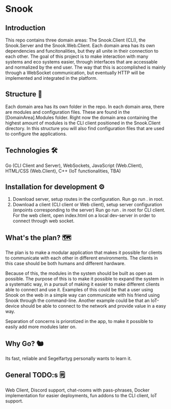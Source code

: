 # Snook

## Introduction
This repo contains three domain areas: The Snook.Client (CLI), the Snook.Server and the Snook.Web.Client. Each domain area has its own dependencies and funcitonalities, but they all unite in their connection to each other. The goal of this project is to make interaction with many systems and eco systems easier, through interfaces that are accessable and normalized by the end user. The way that this is accomplished is mainly through a WebSocket communication, but eventually HTTP will be implemented and integrated in the platform.

## Structure 📁
Each domain area has its own folder in the repo. In each domain area, there are modules and configuration files. These are found in the [DomainArea].Modules folder. Right now the domain area containing the highest amount of modules is the CLI client positioned in the Snook.Client directory. In this structure you will also find configuration files that are used to configure the applications. 

## Technologies 🛠️
Go (CLI Client and Server),
WebSockets,
JavaScript (Web.Client),
HTML/CSS (Web.Client),
C++ (IoT functionalities, TBA)

## Installation for development ⚙️
1. Download server, setup routes in the configuration. Run go run . in root.  
2. Download a client (CLI client or Web client), setup server configuration (enpoints corresponding to the server) Run go run . in root for CLI client. For the web client, open index.html on a local dev-server in order to connect through web socket.
   
## What's the plan? 🗺️
The plan is to make a modular application that makes it possible for clients to communicate with each other in different environments. The clients in this case should be both humans and different hardware. 

Because of this, the modules in the system should be built as open as possible. The purpose of this is to make it possible to expand the system in a systematic way, in a pursuit of making it easier to make different clients able to connect and use it. Examples of this could be that a user using Snook on the web in a simple way can communicate with his friend using Snook through the command-line. Another example could be that an IoT-device should be able to connect to the network and provide value in a easy way.

Separation of concerns is priorotized in the app, to make it possible to easily add more modules later on. 

## Why Go? 🐿️
Its fast, reliable and Segelfartyg personally wants to learn it. 

## General TODO:s 🗒️
Web Client, Discord support, chat-rooms with pass-phrases, Docker implementation for easier deployments, fun addons to the CLI client, IoT support. 
